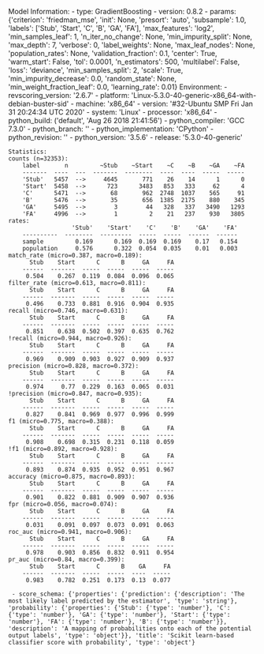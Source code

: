 Model Information:
	 - type: GradientBoosting
	 - version: 0.8.2
	 - params: {'criterion': 'friedman_mse', 'init': None, 'presort': 'auto', 'subsample': 1.0, 'labels': ['Stub', 'Start', 'C', 'B', 'GA', 'FA'], 'max_features': 'log2', 'min_samples_leaf': 1, 'n_iter_no_change': None, 'min_impurity_split': None, 'max_depth': 7, 'verbose': 0, 'label_weights': None, 'max_leaf_nodes': None, 'population_rates': None, 'validation_fraction': 0.1, 'center': True, 'warm_start': False, 'tol': 0.0001, 'n_estimators': 500, 'multilabel': False, 'loss': 'deviance', 'min_samples_split': 2, 'scale': True, 'min_impurity_decrease': 0.0, 'random_state': None, 'min_weight_fraction_leaf': 0.0, 'learning_rate': 0.01}
	Environment:
	 - revscoring_version: '2.6.7'
	 - platform: 'Linux-5.3.0-40-generic-x86_64-with-debian-buster-sid'
	 - machine: 'x86_64'
	 - version: '#32-Ubuntu SMP Fri Jan 31 20:24:34 UTC 2020'
	 - system: 'Linux'
	 - processor: 'x86_64'
	 - python_build: ('default', 'Aug 26 2018 21:41:56')
	 - python_compiler: 'GCC 7.3.0'
	 - python_branch: ''
	 - python_implementation: 'CPython'
	 - python_revision: ''
	 - python_version: '3.5.6'
	 - release: '5.3.0-40-generic'
	
	Statistics:
	counts (n=32353):
		label       n         ~Stub    ~Start    ~C    ~B    ~GA    ~FA
		-------  ----  ---  -------  --------  ----  ----  -----  -----
		'Stub'   5457  -->     4645       771    26    14      1      0
		'Start'  5458  -->      723      3483   853   333     62      4
		'C'      5471  -->       68       962  2748  1037    565     91
		'B'      5476  -->       35       656  1385  2175    880    345
		'GA'     5495  -->        3        44   328   337   3490   1293
		'FA'     4996  -->        1         2    21   237    930   3805
	rates:
		              'Stub'    'Start'    'C'    'B'    'GA'    'FA'
		----------  --------  ---------  -----  -----  ------  ------
		sample         0.169      0.169  0.169  0.169    0.17   0.154
		population     0.576      0.322  0.054  0.035    0.01   0.003
	match_rate (micro=0.387, macro=0.189):
		  Stub    Start      C      B     GA     FA
		------  -------  -----  -----  -----  -----
		 0.504    0.267  0.119  0.084  0.096  0.065
	filter_rate (micro=0.613, macro=0.811):
		  Stub    Start      C      B     GA     FA
		------  -------  -----  -----  -----  -----
		 0.496    0.733  0.881  0.916  0.904  0.935
	recall (micro=0.746, macro=0.631):
		  Stub    Start      C      B     GA     FA
		------  -------  -----  -----  -----  -----
		 0.851    0.638  0.502  0.397  0.635  0.762
	!recall (micro=0.944, macro=0.926):
		  Stub    Start      C      B     GA     FA
		------  -------  -----  -----  -----  -----
		 0.969    0.909  0.903  0.927  0.909  0.937
	precision (micro=0.828, macro=0.372):
		  Stub    Start      C      B     GA     FA
		------  -------  -----  -----  -----  -----
		 0.974     0.77  0.229  0.163  0.065  0.031
	!precision (micro=0.847, macro=0.935):
		  Stub    Start      C      B     GA     FA
		------  -------  -----  -----  -----  -----
		 0.827    0.841  0.969  0.977  0.996  0.999
	f1 (micro=0.775, macro=0.388):
		  Stub    Start      C      B     GA     FA
		------  -------  -----  -----  -----  -----
		 0.908    0.698  0.315  0.231  0.118  0.059
	!f1 (micro=0.892, macro=0.928):
		  Stub    Start      C      B     GA     FA
		------  -------  -----  -----  -----  -----
		 0.893    0.874  0.935  0.952  0.951  0.967
	accuracy (micro=0.875, macro=0.893):
		  Stub    Start      C      B     GA     FA
		------  -------  -----  -----  -----  -----
		 0.901    0.822  0.881  0.909  0.907  0.936
	fpr (micro=0.056, macro=0.074):
		  Stub    Start      C      B     GA     FA
		------  -------  -----  -----  -----  -----
		 0.031    0.091  0.097  0.073  0.091  0.063
	roc_auc (micro=0.941, macro=0.906):
		  Stub    Start      C      B     GA     FA
		------  -------  -----  -----  -----  -----
		 0.978    0.903  0.856  0.832  0.911  0.954
	pr_auc (micro=0.84, macro=0.399):
		  Stub    Start      C      B    GA     FA
		------  -------  -----  -----  ----  -----
		 0.983    0.782  0.251  0.173  0.13  0.077
	
	 - score_schema: {'properties': {'prediction': {'description': 'The most likely label predicted by the estimator', 'type': 'string'}, 'probability': {'properties': {'Stub': {'type': 'number'}, 'C': {'type': 'number'}, 'GA': {'type': 'number'}, 'Start': {'type': 'number'}, 'FA': {'type': 'number'}, 'B': {'type': 'number'}}, 'description': 'A mapping of probabilities onto each of the potential output labels', 'type': 'object'}}, 'title': 'Scikit learn-based classifier score with probability', 'type': 'object'}

